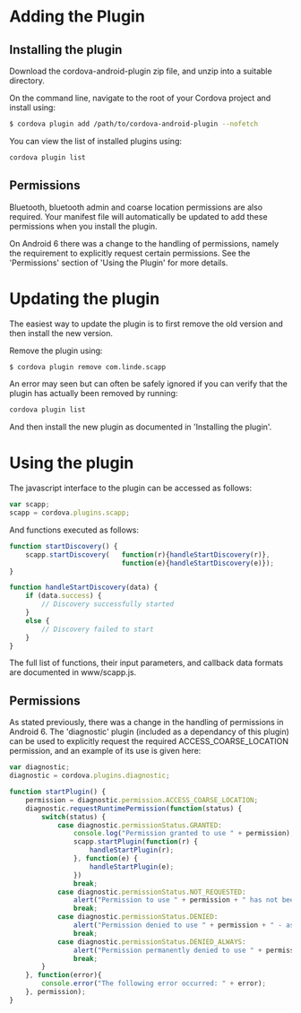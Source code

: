 # Adding the Plugin

## Installing the plugin

Download the cordova-android-plugin zip file, and unzip into a suitable directory.

On the command line, navigate to the root of your Cordova project and install using:

```sh
$ cordova plugin add /path/to/cordova-android-plugin --nofetch
```

You can view the list of installed plugins using:

```sh
cordova plugin list
```

## Permissions

Bluetooth, bluetooth admin and coarse location permissions are also required. Your manifest file will automatically be updated to add these permissions when you install the plugin.

On Android 6 there was a change to the handling of permissions, namely the requirement to explicitly request certain permissions. See the 'Permissions' section of 'Using the Plugin' for more details.

# Updating the plugin

The easiest way to update the plugin is to first remove the old version and then install the new version.

Remove the plugin using:

``` sh
$ cordova plugin remove com.linde.scapp
```

An error may seen but can often be safely ignored if you can verify that the plugin has actually been removed by running:

```sh
cordova plugin list
```

And then install the new plugin as documented in 'Installing the plugin'.

# Using the plugin

The javascript interface to the plugin can be accessed as follows:

```javascript
var scapp;
scapp = cordova.plugins.scapp;
```

And functions executed as follows:

```javascript
function startDiscovery() {
    scapp.startDiscovery(   function(r){handleStartDiscovery(r)},
                            function(e){handleStartDiscovery(e)});
}

function handleStartDiscovery(data) {
    if (data.success) {
        // Discovery successfully started
    }
    else {
        // Discovery failed to start
    }
}
```

The full list of functions, their input parameters, and callback data formats are documented in www/scapp.js.

## Permissions

As stated previously, there was a change in the handling of permissions in Android 6. The 'diagnostic' plugin (included as a dependancy of this plugin) can be used to explicitly request the required ACCESS_COARSE_LOCATION permission, and an example of its use is given here:

```javascript
var diagnostic;
diagnostic = cordova.plugins.diagnostic;

function startPlugin() {
    permission = diagnostic.permission.ACCESS_COARSE_LOCATION;
    diagnostic.requestRuntimePermission(function(status) {
        switch(status) {
            case diagnostic.permissionStatus.GRANTED:
                console.log("Permission granted to use " + permission);
                scapp.startPlugin(function(r) {
                    handleStartPlugin(r);                                                            
                }, function(e) {
                    handleStartPlugin(e);                                                            
                })
                break;
            case diagnostic.permissionStatus.NOT_REQUESTED:
                alert("Permission to use " + permission + " has not been requested yet. Cannot start plugin");
                break;
            case diagnostic.permissionStatus.DENIED:
                alert("Permission denied to use " + permission + " - ask again?");
                break;
            case diagnostic.permissionStatus.DENIED_ALWAYS:
                alert("Permission permanently denied to use " + permission + " - cannot start plugin!");
                break;
        }
    }, function(error){
        console.error("The following error occurred: " + error);
    }, permission);
}
```
